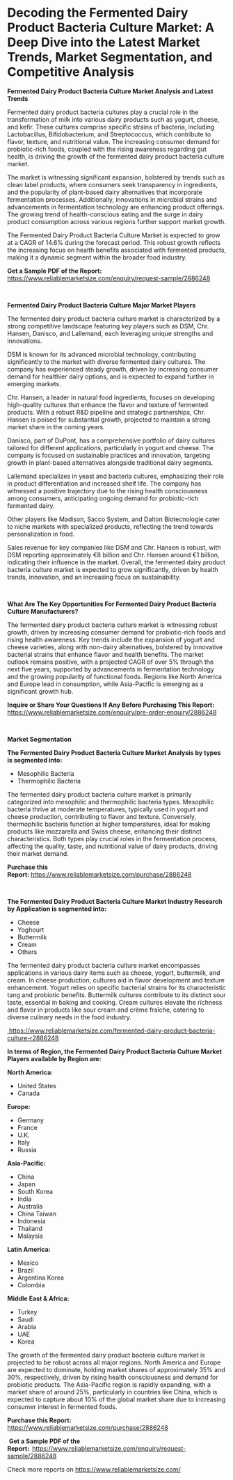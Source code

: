 <p><h1>Decoding the Fermented Dairy Product Bacteria Culture Market: A Deep Dive into the Latest Market Trends, Market Segmentation, and Competitive Analysis</h1></p><p><strong>Fermented Dairy Product Bacteria Culture Market Analysis and Latest Trends</strong></p>
<p><p>Fermented dairy product bacteria cultures play a crucial role in the transformation of milk into various dairy products such as yogurt, cheese, and kefir. These cultures comprise specific strains of bacteria, including Lactobacillus, Bifidobacterium, and Streptococcus, which contribute to flavor, texture, and nutritional value. The increasing consumer demand for probiotic-rich foods, coupled with the rising awareness regarding gut health, is driving the growth of the fermented dairy product bacteria culture market.</p><p>The market is witnessing significant expansion, bolstered by trends such as clean label products, where consumers seek transparency in ingredients, and the popularity of plant-based dairy alternatives that incorporate fermentation processes. Additionally, innovations in microbial strains and advancements in fermentation technology are enhancing product offerings. The growing trend of health-conscious eating and the surge in dairy product consumption across various regions further support market growth.</p><p>The Fermented Dairy Product Bacteria Culture Market is expected to grow at a CAGR of 14.6% during the forecast period. This robust growth reflects the increasing focus on health benefits associated with fermented products, making it a dynamic segment within the broader food industry.</p></p>
<p><strong>Get a Sample PDF of the Report:&nbsp;</strong> <a href="https://www.reliablemarketsize.com/enquiry/request-sample/2886248?utm_campaign=3262&utm_medium=2&utm_source=Github&utm_content=ia&utm_term=13032025&utm_id=fermented-dairy-product-bacteria-culture">https://www.reliablemarketsize.com/enquiry/request-sample/2886248</a></p>
<p>&nbsp;</p>
<p><strong>Fermented Dairy Product Bacteria Culture Major Market Players</strong></p>
<p><p>The fermented dairy product bacteria culture market is characterized by a strong competitive landscape featuring key players such as DSM, Chr. Hansen, Danisco, and Lallemand, each leveraging unique strengths and innovations.</p><p>DSM is known for its advanced microbial technology, contributing significantly to the market with diverse fermented dairy cultures. The company has experienced steady growth, driven by increasing consumer demand for healthier dairy options, and is expected to expand further in emerging markets.</p><p>Chr. Hansen, a leader in natural food ingredients, focuses on developing high-quality cultures that enhance the flavor and texture of fermented products. With a robust R&D pipeline and strategic partnerships, Chr. Hansen is poised for substantial growth, projected to maintain a strong market share in the coming years.</p><p>Danisco, part of DuPont, has a comprehensive portfolio of dairy cultures tailored for different applications, particularly in yogurt and cheese. The company is focused on sustainable practices and innovation, targeting growth in plant-based alternatives alongside traditional dairy segments. </p><p>Lallemand specializes in yeast and bacteria cultures, emphasizing their role in product differentiation and increased shelf life. The company has witnessed a positive trajectory due to the rising health consciousness among consumers, anticipating ongoing demand for probiotic-rich fermented dairy.</p><p>Other players like Madison, Sacco System, and Dalton Biotecnologie cater to niche markets with specialized products, reflecting the trend towards personalization in food.</p><p>Sales revenue for key companies like DSM and Chr. Hansen is robust, with DSM reporting approximately €8 billion and Chr. Hansen around €1 billion, indicating their influence in the market. Overall, the fermented dairy product bacteria culture market is expected to grow significantly, driven by health trends, innovation, and an increasing focus on sustainability.</p></p>
<p>&nbsp;</p>
<p><strong>What Are The Key Opportunities For Fermented Dairy Product Bacteria Culture Manufacturers?</strong></p>
<p><p>The fermented dairy product bacteria culture market is witnessing robust growth, driven by increasing consumer demand for probiotic-rich foods and rising health awareness. Key trends include the expansion of yogurt and cheese varieties, along with non-dairy alternatives, bolstered by innovative bacterial strains that enhance flavor and health benefits. The market outlook remains positive, with a projected CAGR of over 5% through the next five years, supported by advancements in fermentation technology and the growing popularity of functional foods. Regions like North America and Europe lead in consumption, while Asia-Pacific is emerging as a significant growth hub.</p></p>
<p><strong>Inquire or Share Your Questions If Any Before Purchasing This Report:</strong> <a href="https://www.reliablemarketsize.com/enquiry/pre-order-enquiry/2886248?utm_campaign=3262&utm_medium=2&utm_source=Github&utm_content=ia&utm_term=13032025&utm_id=fermented-dairy-product-bacteria-culture">https://www.reliablemarketsize.com/enquiry/pre-order-enquiry/2886248</a></p>
<p>&nbsp;</p>
<p><strong>Market Segmentation</strong></p>
<p><strong>The Fermented Dairy Product Bacteria Culture Market Analysis by types is segmented into:</strong></p>
<p><ul><li>Mesophilic Bacteria</li><li>Thermophilic Bacteria</li></ul></p>
<p><p>The fermented dairy product bacteria culture market is primarily categorized into mesophilic and thermophilic bacteria types. Mesophilic bacteria thrive at moderate temperatures, typically used in yogurt and cheese production, contributing to flavor and texture. Conversely, thermophilic bacteria function at higher temperatures, ideal for making products like mozzarella and Swiss cheese, enhancing their distinct characteristics. Both types play crucial roles in the fermentation process, affecting the quality, taste, and nutritional value of dairy products, driving their market demand.</p></p>
<p><strong>Purchase this Report:&nbsp;</strong><a href="https://www.reliablemarketsize.com/purchase/2886248?utm_campaign=3262&utm_medium=2&utm_source=Github&utm_content=ia&utm_term=13032025&utm_id=fermented-dairy-product-bacteria-culture">https://www.reliablemarketsize.com/purchase/2886248</a></p>
<p>&nbsp;</p>
<p><strong>The Fermented Dairy Product Bacteria Culture Market Industry Research by Application is segmented into:</strong></p>
<p><ul><li>Cheese</li><li>Yoghourt</li><li>Buttermilk</li><li>Cream</li><li>Others</li></ul></p>
<p><p>The fermented dairy product bacteria culture market encompasses applications in various dairy items such as cheese, yogurt, buttermilk, and cream. In cheese production, cultures aid in flavor development and texture enhancement. Yogurt relies on specific bacterial strains for its characteristic tang and probiotic benefits. Buttermilk cultures contribute to its distinct sour taste, essential in baking and cooking. Cream cultures elevate the richness and flavor in products like sour cream and crème fraîche, catering to diverse culinary needs in the food industry.</p></p>
<p><a href="https://www.reliablemarketsize.com/fermented-dairy-product-bacteria-culture-r2886248?utm_campaign=3262&utm_medium=2&utm_source=Github&utm_content=ia&utm_term=13032025&utm_id=fermented-dairy-product-bacteria-culture">&nbsp;https://www.reliablemarketsize.com/fermented-dairy-product-bacteria-culture-r2886248</a></p>
<p><strong>In terms of Region, the Fermented Dairy Product Bacteria Culture Market Players available by Region are:</strong></p>
<p>
    <p> <strong> North America: </strong>
        <ul>
            <li>United States</li>
            <li>Canada</li>
        </ul>
        </p> 
    <p> <strong> Europe: </strong>
        <ul>
            <li>Germany</li>
            <li>France</li>
            <li>U.K.</li>
            <li>Italy</li>
            <li>Russia</li>
        </ul>
        </p> 
    <p> <strong> Asia-Pacific: </strong>
        <ul>
            <li>China</li>
            <li>Japan</li>
            <li>South Korea</li>
            <li>India</li>
            <li>Australia</li>
            <li>China Taiwan</li>
            <li>Indonesia</li>
            <li>Thailand</li>
            <li>Malaysia</li>
        </ul>
        </p> 
    <p> <strong> Latin America: </strong>
        <ul>
            <li>Mexico</li>
            <li>Brazil</li>
            <li>Argentina Korea</li>
            <li>Colombia</li>
        </ul>
        </p> 
    <p> <strong> Middle East & Africa: </strong>
        <ul>
            <li>Turkey</li>
            <li>Saudi</li>
            <li>Arabia</li>
            <li>UAE</li>
            <li>Korea</li>
        </ul>
    </p>
    </p>
<p><p>The growth of the fermented dairy product bacteria culture market is projected to be robust across all major regions. North America and Europe are expected to dominate, holding market shares of approximately 35% and 30%, respectively, driven by rising health consciousness and demand for probiotic products. The Asia-Pacific region is rapidly expanding, with a market share of around 25%, particularly in countries like China, which is expected to capture about 10% of the global market share due to increasing consumer interest in fermented foods.</p></p>
<p><strong>Purchase this Report: </strong><a href="https://www.reliablemarketsize.com/purchase/2886248?utm_campaign=3262&utm_medium=2&utm_source=Github&utm_content=ia&utm_term=13032025&utm_id=fermented-dairy-product-bacteria-culture">https://www.reliablemarketsize.com/purchase/2886248</a></p>
<p>&nbsp;<strong>Get a Sample PDF of the Report:&nbsp;&nbsp;</strong><a href="https://www.reliablemarketsize.com/enquiry/request-sample/2886248?utm_campaign=3262&utm_medium=2&utm_source=Github&utm_content=ia&utm_term=13032025&utm_id=fermented-dairy-product-bacteria-culture">https://www.reliablemarketsize.com/enquiry/request-sample/2886248</a></p>
<p><strong></strong></p>
<p>Check more reports on <a href="https://www.reliablemarketsize.com/?utm_campaign=3262&utm_medium=2&utm_source=Github&utm_content=ia&utm_term=13032025&utm_id=fermented-dairy-product-bacteria-culture">https://www.reliablemarketsize.com/</a></p>